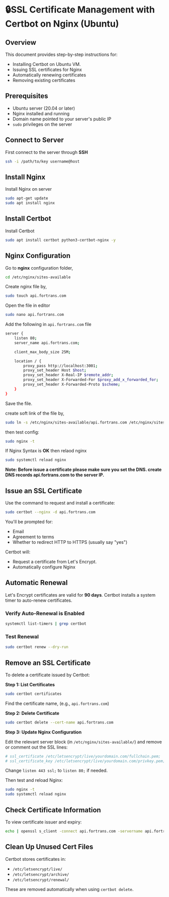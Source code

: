 # 🔒SSL Certificate Management with Certbot on Nginx (Ubuntu)

## Overview 
This document provides step-by-step instructions for:
-  Installing Certbot on Ubuntu VM.
- Issuing SSL certificates for Nginx
- Automatically renewing certificates
- Removing existing certificates

## Prerequisites 
- Ubuntu server (20.04 or later)
- Nginx installed and running 
- Domain name pointed to your server's public IP
- `sudo` privileges on the server

## Connect to Server
First connect to the server through **SSH**

```bash
ssh -i /path/to/key username@host
```
## Install Nginx

Install Nginx on server

```bash
sudo apt-get update
sudo apt install nginx
```

## Install Certbot

Install Certbot

```bash
sudo apt install certbot python3-certbot-nginx -y
```

## Nginx Configuration 

Go to **nginx** configuration folder,

```bash
cd /etc/nginx/sites-available
```

Create nginx file by,

```bash
sudo touch api.fortrans.com
```

Open the file in editor

```bash
sudo nano api.fortrans.com
```

Add the following in `api.fortrans.com` file

```bash
server {
    listen 80;
    server_name api.fortrans.com;

    client_max_body_size 25M;

    location / {
        proxy_pass http://localhost:3001;
        proxy_set_header Host $host;
        proxy_set_header X-Real-IP $remote_addr;
        proxy_set_header X-Forwarded-For $proxy_add_x_forwarded_for;
        proxy_set_header X-Forwarded-Proto $scheme;
    }
}
```

Save the file.

create soft link of the file by,

```bash
sudo ln -s /etc/nginx/sites-available/api.fortrans.com /etc/nginx/sites-enable
```

then test config:

```bash
sudo nginx -t 
```

If Nginx Syntax is **OK** then relaod nginx

```bash
sudo systemctl reload nginx
```

**Note: Before issue a certificate please make sure you set the DNS. create DNS records api.fortrans.com to the server IP.**

## Issue an SSL Certificate

Use the command to request and install a certificate:

```bash
sudo certbot --nginx -d api.fortrans.com
```

You'll be prompted for:

- Email
- Agreement to terms
- Whether to redirect HTTP to HTTPS (usually say "yes")

Certbot will:
- Request a certificate from Let's Encrypt.
- Automatically configure Nginx

## Automatic Renewal 
Let's Encrypt certificates are valid for **90 days**. Certbot installs a system timer to auto-renew certificates.

### Verify Auto-Renewal is Enabled

```bash
systemctl list-timers | grep certbot
```

### Test Renewal

```bash
sudo certbot renew --dry-run
```

## Remove an SSL Certificate 

To delete a certificate issued by Certbot:

**Step 1: List Certificates**

```bash
sudo certbot certificates
```

Find the certificate name, (e.g., `api.fortrans.com`)

**Step 2: Delete Certificate**

```bash
sudo certbot delete --cert-name api.fortrans.com
```

**Step 3: Update Nginx Configuration**

Edit the relevant server block (in `/etc/nginx/sites-available/`) and remove or comment out the SSL lines:

```bash
# ssl_certificate /etc/letsencrypt/live/yourdomain.com/fullchain.pem;
# ssl_certificate_key /etc/letsencrypt/live/yourdomain.com/privkey.pem;`
```

Change `listen 443 ssl;` to `listen 80;` if needed. 

Then test and reload Nginx:

```bash
sudo nginx -t 
sudo systemctl reload nginx
```

## Check Certificate Information
To view certificate issuer and expiry:

```bash
echo | openssl s_client -connect api.fortrans.com -servername api.fortrans.com | openssl x509 -noout -issuer -enddate
```

## Clean Up Unused Cert Files 
Certbot stores certificates in:
- `/etc/letsencrypt/live/`
- `/etc/letsencrypt/archive/`
- `/etc/letsencrypt/renewal/`

These are removed automatically when using `certbot delete`.
